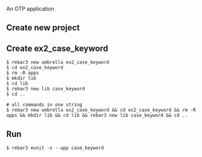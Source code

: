 An OTP application

Create new project
----	
Create ex2_case_keyword
----	
	$ rebar3 new umbrella ex2_case_keyword
	$ cd ex2_case_keyword
	$ rm -R apps
	$ mkdir lib
	$ cd lib
	$ rebar3 new lib case_keyword
	$ cd ..
	
	# all commands in one string
	$ rebar3 new umbrella ex2_case_keyword && cd ex2_case_keyword && rm -R apps && mkdir lib && cd lib && rebar3 new lib case_keyword && cd ..

Run
-----
	$ rebar3 eunit -v --app case_keyword